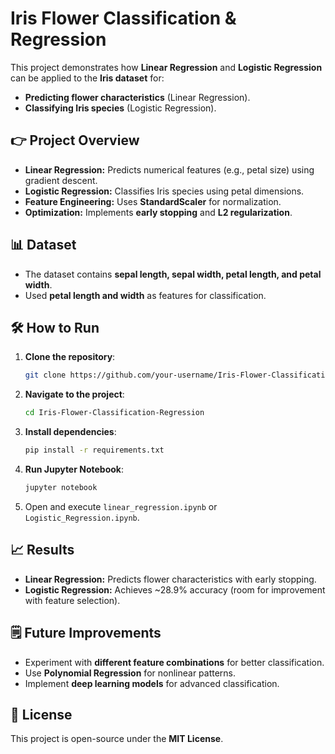 # **Iris Flower Classification & Regression**
This project demonstrates how **Linear Regression** and **Logistic Regression** can be applied to the **Iris dataset** for:
- **Predicting flower characteristics** (Linear Regression).
- **Classifying Iris species** (Logistic Regression).

## **👉 Project Overview**
- **Linear Regression:** Predicts numerical features (e.g., petal size) using gradient descent.
- **Logistic Regression:** Classifies Iris species using petal dimensions.
- **Feature Engineering:** Uses **StandardScaler** for normalization.
- **Optimization:** Implements **early stopping** and **L2 regularization**.

## **📊 Dataset**
- The dataset contains **sepal length, sepal width, petal length, and petal width**.
- Used **petal length and width** as features for classification.

## **🛠 How to Run**
1. **Clone the repository**:
   ```bash
   git clone https://github.com/your-username/Iris-Flower-Classification-Regression.git
   ```
2. **Navigate to the project**:
   ```bash
   cd Iris-Flower-Classification-Regression
   ```
3. **Install dependencies**:
   ```bash
   pip install -r requirements.txt
   ```
4. **Run Jupyter Notebook**:
   ```bash
   jupyter notebook
   ```
5. Open and execute `linear_regression.ipynb` or `Logistic_Regression.ipynb`.

## **📈 Results**
- **Linear Regression:** Predicts flower characteristics with early stopping.
- **Logistic Regression:** Achieves ~28.9% accuracy (room for improvement with feature selection).

## **🗒 Future Improvements**
- Experiment with **different feature combinations** for better classification.
- Use **Polynomial Regression** for nonlinear patterns.
- Implement **deep learning models** for advanced classification.

## **🌟 License**
This project is open-source under the **MIT License**.

